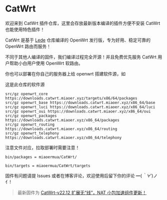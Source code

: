 # CatWrt

欢迎来到 CatWrt 插件仓库，这里会存放最新版本编译的插件方便不安装 CatWrt 也能使用特色插件！

CatWrt 是基于 [Lede](https://github.com/coolsnowwolf/lede) 仓库编译的 OpenWrt 发行版，专为好用、稳定可靠的 OpenWrt 路由而服务！

不同于其他人编译的固件，我们编译过程完全开源！并且免费优先服务 CatWrt 用户帮助小白用户使用 OpenWrt 软路由。

你也可以部署在你自己的服务器上给 openwrt 搭建软件源，如

这是此仓库的软件源

```
src/gz openwrt_core https://downloads.catwrt.miaoer.xyz/targets/x86/64/packages
src/gz openwrt_base https://downloads.catwrt.miaoer.xyz/x86_64/base
src/gz openwrt_luci https://downloads.catwrt.miaoer.xyz/x86_64/luci
src/gz openwrt_oui https://downloads.catwrt.miaoer.xyz/x86_64/oui
src/gz openwrt_packages https://downloads.catwrt.miaoer.xyz/x86_64/packages
src/gz openwrt_routing https://downloads.catwrt.miaoer.xyz/x86_64/routing
src/gz openwrt_telephony https://downloads.catwrt.miaoer.xyz/x86_64/telephony
```

注意文件对应，拉取部署时需要注意！

```
bin/packages = miaoermua/CatWrt/

bin/targets = miaoermua/CatWrt/targets
```


固件有问题请提 Issues 或者在博客评论，欢迎使用后留下你的评论 ━(*｀∀´*)ノ亻!

> 最新固件为 [CatWrt-v22.12 扩展无“线”，NAT 小包加速组件更新！](https://www.miaoer.xyz/posts/network/catwrt-v22.12)
